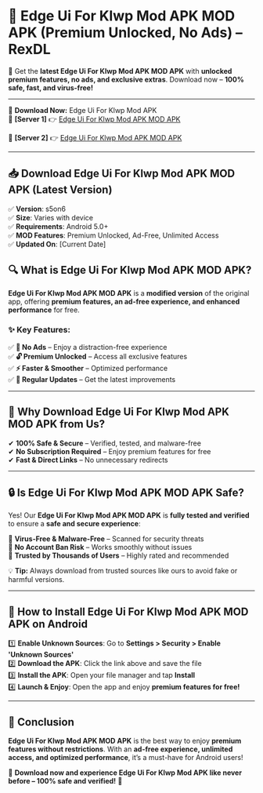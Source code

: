 # 🚀 Edge Ui For Klwp Mod APK MOD APK (Premium Unlocked, No Ads) – RexDL 

🎯 Get the **latest Edge Ui For Klwp Mod APK MOD APK** with **unlocked premium features, no ads, and exclusive extras**. Download now – **100% safe, fast, and virus-free!**  

---

🔽 **Download Now:** Edge Ui For Klwp Mod APK  
🔹 **[Server 1]** 👉 [Edge Ui For Klwp Mod APK MOD APK](https://apkcomod.com?title=Edge_Ui_For_Klwp_Mod_APK)  

🔹 **[Server 2]** 👉 [Edge Ui For Klwp Mod APK MOD APK](https://apkcomod.com?title=Edge_Ui_For_Klwp_Mod_APK)  

---
## 📥 Download Edge Ui For Klwp Mod APK MOD APK (Latest Version)  

✅ **Version**: s5on6  
✅ **Size**: Varies with device  
✅ **Requirements**: Android 5.0+  
✅ **MOD Features**: Premium Unlocked, Ad-Free, Unlimited Access  
✅ **Updated On**: [Current Date]  

## 🔍 What is Edge Ui For Klwp Mod APK MOD APK?  

**Edge Ui For Klwp Mod APK MOD APK** is a **modified version** of the original app, offering **premium features, an ad-free experience, and enhanced performance** for free.  

### ✨ Key Features:  

✅ **🚫 No Ads** – Enjoy a distraction-free experience  
✅ **🔓 Premium Unlocked** – Access all exclusive features  
✅ **⚡ Faster & Smoother** – Optimized performance  
✅ **🔄 Regular Updates** – Get the latest improvements  

---

## 🌟 Why Download Edge Ui For Klwp Mod APK MOD APK from Us?  

✔ **100% Safe & Secure** – Verified, tested, and malware-free  
✔ **No Subscription Required** – Enjoy premium features for free  
✔ **Fast & Direct Links** – No unnecessary redirects  

---

## 🔒 Is Edge Ui For Klwp Mod APK MOD APK Safe?  

Yes! Our **Edge Ui For Klwp Mod APK MOD APK** is **fully tested and verified** to ensure a **safe and secure experience**:  

🔹 **Virus-Free & Malware-Free** – Scanned for security threats  
🔹 **No Account Ban Risk** – Works smoothly without issues  
🔹 **Trusted by Thousands of Users** – Highly rated and recommended  

💡 **Tip:** Always download from trusted sources like ours to avoid fake or harmful versions.  

---

## 📲 How to Install Edge Ui For Klwp Mod APK MOD APK on Android  

1️⃣ **Enable Unknown Sources**: Go to **Settings > Security > Enable 'Unknown Sources'**  
2️⃣ **Download the APK**: Click the link above and save the file  
3️⃣ **Install the APK**: Open your file manager and tap **Install**  
4️⃣ **Launch & Enjoy**: Open the app and enjoy **premium features for free!**  

---

## 🚀 Conclusion  

**Edge Ui For Klwp Mod APK MOD APK** is the best way to enjoy **premium features without restrictions**. With an **ad-free experience, unlimited access, and optimized performance**, it’s a must-have for Android users!  

🔻 **Download now and experience Edge Ui For Klwp Mod APK like never before – 100% safe and verified!** 🔻  
